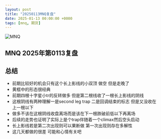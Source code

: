 ```yaml
---
layout: post
title: "20250113MNQ复盘"
date: 2025-01-13 00:00:00 +0000
tags: [mnq, 期货]
---
```

<img src="{{ site.baseurl }}/assets/images/mnq20250113.png" alt="MNQ" style="max-width: 100%; height: auto;">

## MNQ 2025年第0113复盘<!--more--> 

## 总结
<div align="left">
  <ul>
    <li>前期比较好的机会只有这个长上影线的小双顶 做空 但是走晚了</li>
    <li>黄框中的形态很经典</li>
    <li>前期四根十字星小tr的反转做多 但是第二根线收了一根长上影线的阴线</li>
    <li>这根阴线有两种理解一是second leg trap 二是回调结束的标志 但是又没收在上一根以下</li>
    <li>做多不该在这根阴线收盘离场而是该在下一根跌破前低以下再离场</li>
    <li>后续的走势也证明了实际上是个trap伴随着一个climax然后空头启动</li>
    <li>长上影线若是第二次出现则可以果断做 第一次出现则存在多解性</li>
    <li>这几天都做的很差 可能和心情有关吧</li>
  </ul>
</div>
